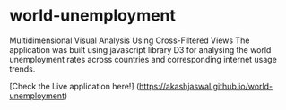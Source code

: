 # world-unemployment

Multidimensional Visual Analysis Using Cross-Filtered Views
The application was built using javascript library D3 for analysing the world unemployment rates across countries and corresponding internet usage trends.

[Check the Live application here!] (https://akashjaswal.github.io/world-unemployment)
